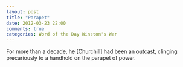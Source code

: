 ```yaml
---
layout: post
title: "Parapet"
date: 2012-03-23 22:00
comments: true
categories: Word of the Day Winston's War
---
```


For more than a decade, he [Churchill] had been an outcast, clinging precariously to a handhold on the parapet of power.

